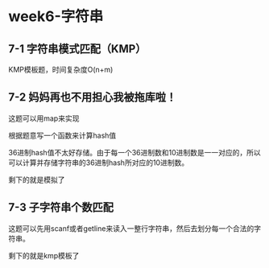 #  week6-字符串 

##  **7-1 字符串模式匹配（KMP）** 

KMP模板题，时间复杂度O(n+m)

##  **7-2 妈妈再也不用担心我被拖库啦！** 

这题可以用map来实现

根据题意写一个函数来计算hash值

36进制hash值不太好存储。由于每一个36进制数和10进制数是一一对应的，所以可以计算并存储字符串的36进制hash所对应的10进制数。

剩下的就是模拟了

##  **7-3 子字符串个数匹配** 

这题可以先用scanf或者getline来读入一整行字符串，然后去划分每一个合法的字符串。

剩下的就是kmp模板了